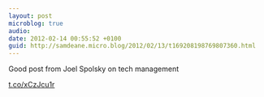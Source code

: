 ```yaml
---
layout: post
microblog: true
audio: 
date: 2012-02-14 00:55:52 +0100
guid: http://samdeane.micro.blog/2012/02/13/t169208198769807360.html
---
```

Good post from Joel Spolsky on tech management

[t.co/xCzJcu1r](http://t.co/xCzJcu1r)
